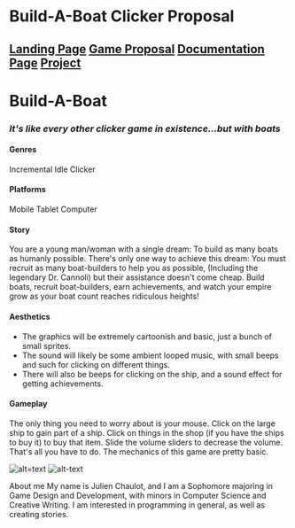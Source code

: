 # Build-A-Boat Clicker Proposal
## [Landing Page](index.html) [Game Proposal](proposal.html) [Documentation Page](documentation.html) [Project](project.html)
# Build-A-Boat
### *It's like every other clicker game in existence...but with boats*

#### Genres
Incremental Idle Clicker

#### Platforms
Mobile Tablet Computer

#### Story
You are a young man/woman with a single dream: To build as many boats as humanly possible. There's only one way to achieve this dream: You must recruit as many boat-builders to help you as possible, (Including the legendary Dr. Cannoli) but their assistance doesn't come cheap. Build boats, recruit boat-builders, earn achievements, and watch your empire grow as your boat count reaches ridiculous heights!

#### Aesthetics
* The graphics will be extremely cartoonish and basic, just a bunch of small sprites.
* The sound will likely be some ambient looped music, with small beeps and such for clicking on different things.
* There will also be beeps for clicking on the ship, and a sound effect for getting achievements.
#### Gameplay
The only thing you need to worry about is your mouse. Click on the large ship to gain part of a ship. Click on things in the shop (if you have the ships to buy it) to buy that item. Slide the volume sliders to decrease the volume. That's all you have to do. The mechanics of this game are pretty basic.

![alt=text](https://github.com/chaulotj/IGME-235/blob/master/achievescreennotrans.png "Achievement Screenshot")
![alt-text](https://github.com/chaulotj/IGME-235/blob/master/boatscreennotransp.png "Game Screenshot")

About me
My name is Julien Chaulot, and I am a Sophomore majoring in Game Design and Development, with minors in Computer Science and
Creative Writing. I am interested in programming in general, as well as creating stories.
